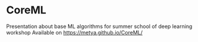 # CoreML
Presentation about base ML algorithms for summer school of deep learning workshop
Available on https://metya.github.io/CoreML/
